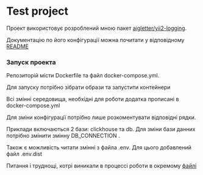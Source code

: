 # Test project

Проект використовує розроблений мною пакет 
[aigletter/yii2-logging](https://github.com/aigletter/yii-logging).

Документацію по його конфігурації можна почитати у відповідному 
[README](https://github.com/aigletter/yii-logging/blob/master/README.mds)

### Запуск проекта

Репозиторій місти Dockerfile та файл docker-compose.yml.

Для запуску потрібно зібрати образи та запустити контейнери

Всі змінні середовища, необхідні для роботи додатка прописані в docker-compose.yml

Для зміни конфігурації потрібно лише розкоментувати відповідні рядки.

Приклади включаються 2 бази: clickhouse та db. Для зміни бази данних потрібно змінити змінну DB_CONNECTION .

Також є можливість читати змінні з файла .env. Для цього добавлений файл .env.dist

Питання і труднощі, котрі виникали в процессі роботи в окремому [файлі](https://github.com/aigletter/yii-logging/settings)